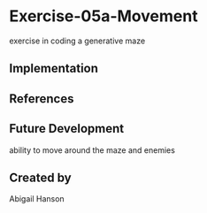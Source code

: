 # Exercise-05a-Movement
exercise in coding a generative maze

## Implementation

## References

## Future Development
ability to move around the maze and enemies

## Created by
Abigail Hanson
